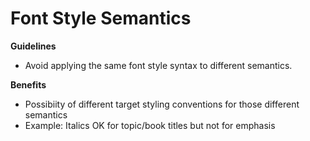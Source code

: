 # Font Style Semantics

**Guidelines**

* Avoid applying the same font style syntax to different semantics.

**Benefits**
* Possibiity of different target styling conventions for those different semantics 
* Example: Italics OK for topic/book titles but not for emphasis